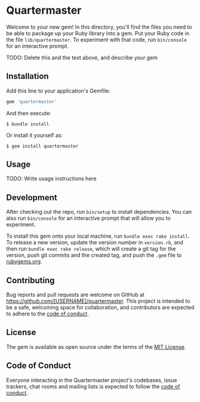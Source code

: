 # Quartermaster

Welcome to your new gem! In this directory, you'll find the files you need to be able to package up your Ruby library into a gem. Put your Ruby code in the file `lib/quartermaster`. To experiment with that code, run `bin/console` for an interactive prompt.

TODO: Delete this and the text above, and describe your gem

## Installation

Add this line to your application's Gemfile:

```ruby
gem 'quartermaster'
```

And then execute:

    $ bundle install

Or install it yourself as:

    $ gem install quartermaster

## Usage

TODO: Write usage instructions here

## Development

After checking out the repo, run `bin/setup` to install dependencies. You can also run `bin/console` for an interactive prompt that will allow you to experiment.

To install this gem onto your local machine, run `bundle exec rake install`. To release a new version, update the version number in `version.rb`, and then run `bundle exec rake release`, which will create a git tag for the version, push git commits and the created tag, and push the `.gem` file to [rubygems.org](https://rubygems.org).

## Contributing

Bug reports and pull requests are welcome on GitHub at https://github.com/[USERNAME]/quartermaster. This project is intended to be a safe, welcoming space for collaboration, and contributors are expected to adhere to the [code of conduct](https://github.com/[USERNAME]/quartermaster/blob/master/CODE_OF_CONDUCT.md).

## License

The gem is available as open source under the terms of the [MIT License](https://opensource.org/licenses/MIT).

## Code of Conduct

Everyone interacting in the Quartermaster project's codebases, issue trackers, chat rooms and mailing lists is expected to follow the [code of conduct](https://github.com/[USERNAME]/quartermaster/blob/master/CODE_OF_CONDUCT.md).
